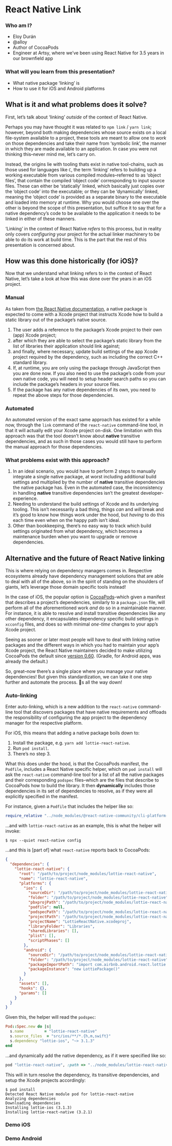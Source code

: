 # React Native Link

### Who am I?

- Eloy Durán
- @alloy
- Author of CocoaPods
- Engineer at Artsy, where we’ve been using React Native for 3.5 years in our brownfield app

### What will you learn from this presentation?

- What native package ‘linking’ is
- How to use it for iOS and Android platforms

## What is it and what problems does it solve?

First, let’s talk about ‘linking’ _outside_ of the context of React Native.

Perhaps you may have thought it was related to `npm link` / `yarn link`; however, beyond both making dependencies whose
source exists on a local file-system available to a project, these tools are meant to allow one to _work_ on those
dependencies and take their name from ‘symbolic link’, the manner in which they are made available to an application. In
case you were not thinking this–never mind me, let’s carry on.

Instead, the origins lie with tooling thats exist in native tool-chains, such as those used for languages like `C`, the
term ‘linking’ refers to building up a working executable from various compiled modules–referred to as ‘object files’,
that contain the compiled ‘object code’ corresponding to input source files. These can either be ‘statically’ linked,
which basically just copies over the ‘object code’ into the executable; or they can be ‘dynamically’ linked, meaning the
‘object code’ is provided as a separate binary to the executable and loaded into memory at runtime. Why you would choose
one over the other is beyond the scope of this presentation, but suffice it to say that for a native dependency’s code
to be available to the application it needs to be linked in either of these manners.

‘Linking’ in the context of React Native _refers_ to this process, but in reality only covers _configuring_ your project
for the actual linker machinery to be able to do its work at build time. This is the part that the rest of this
presentation is concerned about.

## How was this done historically (for iOS)?

Now that we understand what linking refers to in the context of React Native, let’s take a look at how this was done
over the years in an iOS project.

### Manual

As taken from [the React Native documentation](https://facebook.github.io/react-native/docs/linking-libraries-ios#manual-linking),
a native package is expected to come with a Xcode project that instructs Xcode how to build a static library out of the
package’s native source.

1. The user adds a reference to the package’s Xcode project to their own (app) Xcode project;
1. after which they are able to select the package’s static library from the list of libraries their application should
   link against;
1. and finally, where necessary, update build settings of the app Xcode project required by the dependency, such as
   including the correct C++ standard library.
1. If, at runtime, you are only using the package through JavaScript then you are done now. If you also need to use the
   package’s code from your own native code, you will need to setup header search paths so you can include the package’s
   headers in your source files.
1. If the package has any native dependencies of its own, you need to repeat the above steps for those dependencies.

### Automated

An automated version of the exact same approach has existed for a while now, through the `link` command of the
`react-native` command-line tool, in that it will actually edit your Xcode project on-disk. One limitation with this
approach was that the tool doesn’t know about **native** transitive dependencies, and as such in those cases you would
still have to perform the manual approach for those dependencies.

### What problems exist with this approach?

1. In an ideal scenario, you would have to perform 2 steps to manually integrate a single native package, at worst
   including additional build settings and multiplied by the number of **native** transitive dependencies the native
   package has. Even in the automated case, the inconsistency in handling **native** transitive dependencies isn’t the
   greatest developer-experience.
1. Needing to understand the build settings of Xcode and its underlying tooling. This isn’t necessarily a bad thing,
   things _can_ and _will_ break and it’s good to know how things work under the hood, but _having_ to do this each time
   even when on the happy path isn’t ideal.
1. Other than bookkeeping, there’s no easy way to track which build settings originated from what dependency, which
   becomes a maintenance burden when you want to upgrade or remove dependencies.

## Alternative and the future of React Native linking

This is where relying on dependency managers comes in. Respective ecosystems already have dependency management
solutions that are able to deal with all of the above, so in the spirit of standing on the shoulders of giants, let’s
leverage those domain specific tools instead!

In the case of iOS, the popular option is [CocoaPods](https://cocoapods.org)–which given a manifest that describes a
project’s dependencies, similarly to a `package.json` file, will perform all of the aforementioned work _and_ do so in a
maintainable manner. For instance, it is able to resolve and install transitive dependencies like any other dependency,
it encapsulates dependency specific build settings in `xcconfig` files, and does so with minimal _one-time_ changes to
your app’s Xcode project.

Seeing as sooner or later most people will have to deal with linking native packages and the different ways in which you
had to maintain your app’s Xcode project, the React Native maintainers decided to make utilizing CocoaPods the default
since [version 0.60](https://facebook.github.io/react-native/blog/2019/07/03/version-60#cocoapods-by-default). (Gradle,
for Android apps, was already the default.)

So, great–now there’s a single place where you manage your native dependencies! But given this standardization, we can
take it one step further and automate the process. 🐢s all the way down!

### Auto-linking

Enter auto-linking, which is a new addition to the `react-native` command-line tool that discovers packages that have
native requirements and offloads the responsibility of configuring the app project to the dependency manager for the
respective platform.

For iOS, this means that adding a native package boils down to:

1. Install the package, e.g. `yarn add lottie-react-native`.
1. Run `pod install`.
1. There’s no step 3.

What this does under the hood, is that the CocoaPods manifest, the `Podfile`, includes a React Native specific helper,
which on `pod install` will ask the `react-native` command-line tool for a list of all the native packages and their
corresponding `podspec` files–which are the files that describe to CocoaPods how to build the library. It then
**dynamically** includes those dependencies in its set of dependencies to resolve, as if they were all explicitly
specified in the manifest.

For instance, given a `Podfile` that includes the helper like so:

```ruby
require_relative "../node_modules/@react-native-community/cli-platform-ios/native_modules"
```

…and with `lottie-react-native` as an example, this is what the helper will invoke:

```
$ npx --quiet react-native config
```

…and this is [part of] what `react-native` reports back to CocoaPods:

```json
{
  "dependencies": {
    "lottie-react-native": {
      "root": "/path/to/project/node_modules/lottie-react-native",
      "name": "lottie-react-native",
      "platforms": {
        "ios": {
          "sourceDir": "/path/to/project/node_modules/lottie-react-native/src/ios",
          "folder": "/path/to/project/node_modules/lottie-react-native",
          "pbxprojPath": "/path/to/project/node_modules/lottie-react-native/src/ios/LottieReactNative.xcodeproj/project.pbxproj",
          "podfile": null,
          "podspecPath": "/path/to/project/node_modules/lottie-react-native/lottie-react-native.podspec",
          "projectPath": "/path/to/project/node_modules/lottie-react-native/src/ios/LottieReactNative.xcodeproj",
          "projectName": "LottieReactNative.xcodeproj",
          "libraryFolder": "Libraries",
          "sharedLibraries": [],
          "plist": [],
          "scriptPhases": []
        },
        "android": {
          "sourceDir": "/path/to/project/node_modules/lottie-react-native/src/android",
          "folder": "/path/to/project/node_modules/lottie-react-native",
          "packageImportPath": "import com.airbnb.android.react.lottie.LottiePackage;",
          "packageInstance": "new LottiePackage()"
        }
      },
      "assets": [],
      "hooks": {},
      "params": []
    }
  }
}
```

Given this, the helper will read the `podspec`:

```ruby
Pod::Spec.new do |s|
  s.name         = "lottie-react-native"
  s.source_files  = "src/ios/**/*.{h,m,swift}"
  s.dependency "lottie-ios", "~> 3.1.3"
end
```

…and dynamically add the native dependency, as if it were specified like so:

```ruby
pod "lottie-react-native", :path => "../node_modules/lottie-react-native"
```

This will in turn resolve the dependency, its transitive dependencies, and setup the Xcode projects accordingly:

```
$ pod install
Detected React Native module pod for lottie-react-native
Analyzing dependencies
Downloading dependencies
Installing lottie-ios (3.1.3)
Installing lottie-react-native (3.2.1)
```

### Demo iOS

### Demo Android
